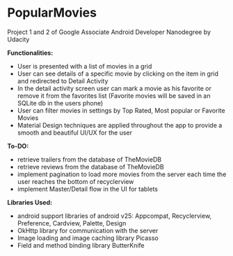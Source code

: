 # PopularMovies
Project 1 and 2 of Google Associate Android Developer Nanodegree by Udacity

**Functionalities:**
- User is presented with a list of movies in a grid
- User can see details of a specific movie by clicking on the item in grid and redirected to Detail Activity
- In the detail activity screen user can mark a movie as his favorite or remove it from the favorites list (Favorite movies will be saved in an SQLite db in the users phone)
- User can filter movies in settings by Top Rated, Most popular or Favorite Movies
- Material Design techniques are applied throughout the app to provide a smooth and beautiful UI/UX for the user

**To-DO:**
- retrieve trailers from the database of TheMovieDB
- retrieve reviews from the database of TheMovieDB
- implement pagination to load more movies from the server each time the user reaches the bottom of recyclerview
- implement Master/Detail flow in the UI for tablets 

**Libraries Used:**
- android support libraries of android v25: Appcompat, Recyclerview, Preference, Cardview, Palette, Design
- OkHttp library for communication with the server
- Image loading and image caching library Picasso
- Field and method binding library ButterKnife
